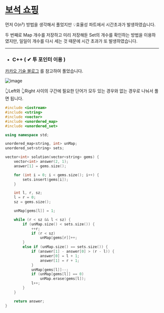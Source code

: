 # [보석 쇼핑](https://programmers.co.kr/learn/courses/30/lessons/67258)

먼저 O(n²) 방법을 생각해서 풀었지만 💡효율성 파트에서 시간초과가 발생하였습니다. 

두 번째로 Map 개수를 저장하고 미리 저장해둔 Set의 개수를 확인하는 방법을 이용하였지만, 일일이 개수를 다시 세는 것 때문에 시간 초과가 또 발생하였습니다.

-------------------------------------------------

* ### C++ ( ✔ 투 포인터 이용 )

[카카오 기술 블로그](https://tech.kakao.com/2020/07/01/2020-internship-test/) 
를 참고하여 풀었습니다.

![image](https://user-images.githubusercontent.com/29828988/124127787-1ae4ba80-dab7-11eb-991b-3cb01f98414b.png)

👆Left와 👆Right 사이의 구간에 필요한 단어가 모두 있는 경우와 없는 경우로 나눠서 풀면 됩니다.

```c++
#include <iostream>
#include <string>
#include <vector>
#include <unordered_map>
#include <unordered_set>

using namespace std;

unordered_map<string, int> unMap;
unordered_set<string> sets;

vector<int> solution(vector<string> gems) {
    vector<int> answer(2, 1);
    answer[1] = gems.size();

    for (int i = 0; i < gems.size(); i++) {
        sets.insert(gems[i]);
    }

    int l, r, sz;
    l = r = 0;
    sz = gems.size();

    unMap[gems[l]] = 1;

    while (r < sz && l < sz) {
        if (unMap.size() < sets.size()) {
            ++r;
            if (r < sz)
                unMap[gems[r]]++;
        }
        else if (unMap.size() == sets.size()) {
            if (answer[1] - answer[0] > (r - l)) {
                answer[0] = l + 1;
                answer[1] = r + 1;
            }
            unMap[gems[l]]--;
            if (unMap[gems[l]] == 0)
                unMap.erase(gems[l]);
            l++;
        }
    }

    return answer;
}
```

